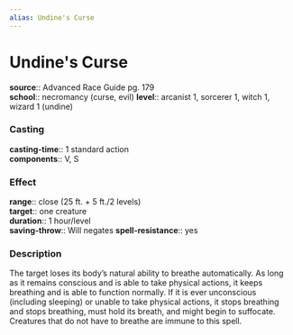 ```yaml
---
alias: Undine's Curse
---
```


# Undine's Curse 

**source**:: Advanced Race Guide pg. 179  
**school**:: necromancy (curse, evil)
**level**:: arcanist 1, sorcerer 1, witch 1, wizard 1 (undine)

### Casting 

**casting-time**:: 1 standard action  
**components**:: V, S

### Effect 

**range**:: close (25 ft. + 5 ft./2 levels)  
**target**:: one creature  
**duration**:: 1 hour/level  
**saving-throw**:: Will negates
**spell-resistance**:: yes

### Description 

The target loses its body’s natural ability to breathe automatically. As long as it remains conscious and is able to take physical actions, it keeps breathing and is able to function normally. If it is ever unconscious (including sleeping) or unable to take physical actions, it stops breathing and stops breathing, must hold its breath, and might begin to suffocate. Creatures that do not have to breathe are immune to this spell.
